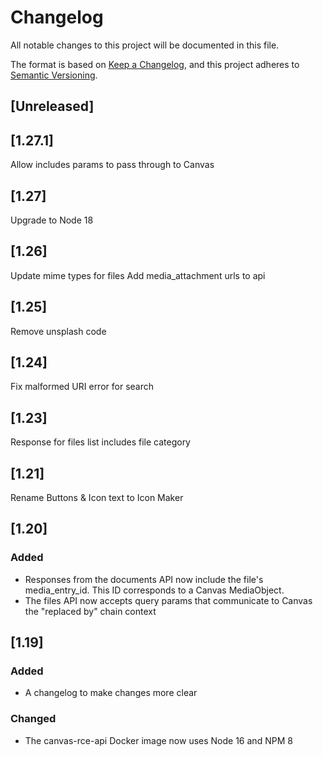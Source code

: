 # Changelog

All notable changes to this project will be documented in this file.

The format is based on [Keep a Changelog](https://keepachangelog.com/en/1.0.0/),
and this project adheres to [Semantic Versioning](https://semver.org/spec/v2.0.0.html).

## [Unreleased]

## [1.27.1]

Allow includes params to pass through to Canvas

## [1.27]

Upgrade to Node 18

## [1.26]

Update mime types for files
Add media_attachment urls to api

## [1.25]

Remove unsplash code

## [1.24]

Fix malformed URI error for search

## [1.23]

Response for files list includes file category

## [1.21]

Rename Buttons & Icon text to Icon Maker

## [1.20]

### Added

- Responses from the documents API now include the file's media_entry_id. This ID corresponds to a Canvas MediaObject.
- The files API now accepts query params that communicate to Canvas the "replaced by" chain context

## [1.19]

### Added

- A changelog to make changes more clear

### Changed

- The canvas-rce-api Docker image now uses Node 16 and NPM 8
